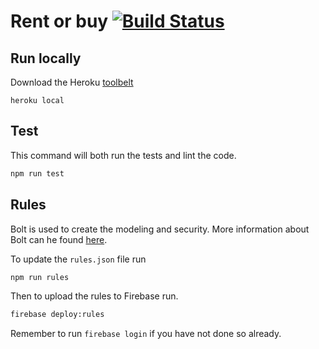# Rent or buy [![Build Status](https://travis-ci.org/Andersos/rentorbuy.svg?branch=master)](https://travis-ci.org/Andersos/rentorbuy)

## Run locally
Download the Heroku [toolbelt](https://toolbelt.heroku.com/osx)

```
heroku local
```

## Test
This command will both run the tests and lint the code.

```bash
npm run test
```

## Rules
Bolt is used to create the modeling and security.
More information about Bolt can he found [here](https://github.com/firebase/bolt/blob/master/docs/language.md).

To update the `rules.json` file run

```bash
npm run rules
```

Then to upload the rules to Firebase run.

```bash
firebase deploy:rules
```

Remember to run `firebase login` if you have not done so already.
